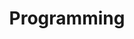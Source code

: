 ---
title: Programming
layout: category
permalink: /posts-programming/
collection: posts
entries_layout: grid
classes: wide
author_profile: true
taxonomy: Programming
sidebar:
  nav: "programming"
---